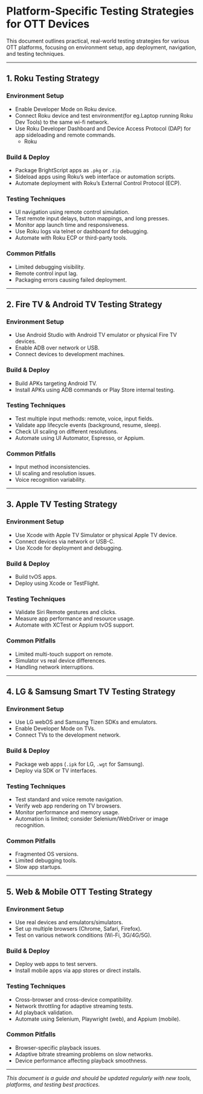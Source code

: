 # Platform-Specific Testing Strategies for OTT Devices

This document outlines practical, real-world testing strategies for various OTT platforms, focusing on environment setup, app deployment, navigation, and testing techniques.

---

## 1. Roku Testing Strategy

### Environment Setup
- Enable Developer Mode on Roku device.
- Connect Roku device and test environment(for eg.Laptop running Roku Dev Tools) to the same wi-fi network.
- Use Roku Developer Dashboard and Device Access Protocol (DAP) for app sideloading and remote commands.
  - Roku

### Build & Deploy
- Package BrightScript apps as `.pkg` or `.zip`.
- Sideload apps using Roku’s web interface or automation scripts.
- Automate deployment with Roku’s External Control Protocol (ECP).

### Testing Techniques
- UI navigation using remote control simulation.
- Test remote input delays, button mappings, and long presses.
- Monitor app launch time and responsiveness.
- Use Roku logs via telnet or dashboard for debugging.
- Automate with Roku ECP or third-party tools.

### Common Pitfalls
- Limited debugging visibility.
- Remote control input lag.
- Packaging errors causing failed deployment.

---

## 2. Fire TV & Android TV Testing Strategy

### Environment Setup
- Use Android Studio with Android TV emulator or physical Fire TV devices.
- Enable ADB over network or USB.
- Connect devices to development machines.

### Build & Deploy
- Build APKs targeting Android TV.
- Install APKs using ADB commands or Play Store internal testing.

### Testing Techniques
- Test multiple input methods: remote, voice, input fields.
- Validate app lifecycle events (background, resume, sleep).
- Check UI scaling on different resolutions.
- Automate using UI Automator, Espresso, or Appium.

### Common Pitfalls
- Input method inconsistencies.
- UI scaling and resolution issues.
- Voice recognition variability.

---

## 3. Apple TV Testing Strategy

### Environment Setup
- Use Xcode with Apple TV Simulator or physical Apple TV device.
- Connect devices via network or USB-C.
- Use Xcode for deployment and debugging.

### Build & Deploy
- Build tvOS apps.
- Deploy using Xcode or TestFlight.

### Testing Techniques
- Validate Siri Remote gestures and clicks.
- Measure app performance and resource usage.
- Automate with XCTest or Appium tvOS support.

### Common Pitfalls
- Limited multi-touch support on remote.
- Simulator vs real device differences.
- Handling network interruptions.

---

## 4. LG & Samsung Smart TV Testing Strategy

### Environment Setup
- Use LG webOS and Samsung Tizen SDKs and emulators.
- Enable Developer Mode on TVs.
- Connect TVs to the development network.

### Build & Deploy
- Package web apps (`.ipk` for LG, `.wgt` for Samsung).
- Deploy via SDK or TV interfaces.

### Testing Techniques
- Test standard and voice remote navigation.
- Verify web app rendering on TV browsers.
- Monitor performance and memory usage.
- Automation is limited; consider Selenium/WebDriver or image recognition.

### Common Pitfalls
- Fragmented OS versions.
- Limited debugging tools.
- Slow app startups.

---

## 5. Web & Mobile OTT Testing Strategy

### Environment Setup
- Use real devices and emulators/simulators.
- Set up multiple browsers (Chrome, Safari, Firefox).
- Test on various network conditions (Wi-Fi, 3G/4G/5G).

### Build & Deploy
- Deploy web apps to test servers.
- Install mobile apps via app stores or direct installs.

### Testing Techniques
- Cross-browser and cross-device compatibility.
- Network throttling for adaptive streaming tests.
- Ad playback validation.
- Automate using Selenium, Playwright (web), and Appium (mobile).

### Common Pitfalls
- Browser-specific playback issues.
- Adaptive bitrate streaming problems on slow networks.
- Device performance affecting playback smoothness.

---

*This document is a guide and should be updated regularly with new tools, platforms, and testing best practices.*
